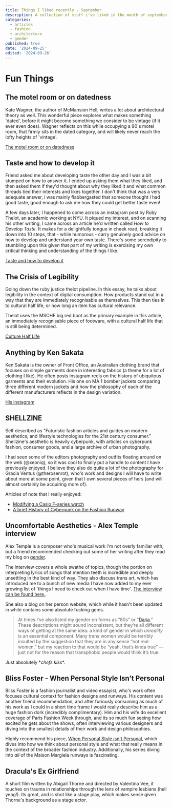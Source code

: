 ```yaml
---
title: Things I liked recently - September
description: A collection of stuff i've liked in the month of september
categories:
  - articles
  - fashion
  - architecture
  - gender
published: true
date: '2024-09-25'
edited: '2024-09-26'
---
```


<script lang="ts">
  import Youtube from "svelte-youtube-embed";
</script>


# Fun Things

## The motel room or on datedness


Kate Wagner, the author of McMansion Hell, writes a lot about architectural theory as well. This wonderful piece explores what makes something 'dated', before it might become something we consider to be vintage (if it ever even does). Wagner reflects on this while occupying a 90's motel room, that firmly sits in the dated category, and will likely never reach the lofty heights of 'vintage'.

[The motel room or on datedness](https://mcmansionhell.com/post/753995496320892928/the-motel-room-or-on-datedness)


## Taste and how to develop it


Friend asked me about developing taste the other day and I was a bit stumped on how to answer it. I ended up asking them what they liked, and then asked them if they'd thought about why they liked it and what common threads tied their interests and likes together. I don't think that was a very adequate answer, i was mainly flabbergasted that someone thought I had good taste, good enough to ask me how they could get better taste even!

A few days later, I happened to come across an instagram post by Ruby Thelot, an academic working at NYU. It piqued my interest, and on scanning his other writing, I came across an article he'd written called *How to Develop Taste*. It makes for a delightfully tongue in cheek read, breaking it down into 10 steps, that - while humorous - carry genuinely good advice on how to develop and understand your own taste. There's some serendipity to stumbling upon this given that part of my writing is exercising my own critical thinking and understanding of the things I like.

[Taste and how to develop it](https://asterisques.com/Taste)

## The Crisis of Legibility

Going down the ruby justice thelot pipeline. In this essay, he talks about legibility in the context of digital consumption. How products stand out in a way that they are immediately recognisable as themselves. This then ties in to cultural half life, or how long an item has cultural relevance. 

Thelot uses the MSCHF big red boot as the primary example in this article, an immediately recognisable piece of footware, with a cultural half life that is still being determined.

[Culture Half Life](https://beingonline.substack.com/p/the-crisis-of-legibility)

## Anything by Ken Sakata

Ken Sakata is the owner of Front Office, an Australian clothing brand that focuses on simple garments done in interesting fabrics (a theme for a lot of clothing I like). He often posts instagram reels on the history of ubiquitous garments and their evolution. His one on MA 1 bomber jackets comparing three different modern jackets and how the philosophy of each of the different manufacturers reflects in the design variation. 

[His instagram](https://www.instagram.com/frontoffice.co/?hl=en)


## SHELLZINE

Self described as "Futuristic fashion articles and guides on modern aesthetics, and lifestyle technologies for the 21st century consumer." Shellzine's aesthetic is heavily cyberpunk, with articles on cyberpunk fashion, consumer goods, and a large archive of urban photography. 

I had seen some of the editors photography and outfits floating around on the web (@xeoniq), so it was cool to finally put a handle to content I have previously enjoyed. I believe they also do quite a lot of the photography for Gracia Ventus (@therosenrot), who's work and designs I will have to write about more at some point, given that I own several pieces of hers (and will almost certainly be acquiring more of).

Articles of note that I really enjoyed:
- [Modifying a Casio F-series watch](https://shellzine.net/casio-f-series-mods/)
- [A brief History of Cyberpunk on the Fashion Runway](https://shellzine.net/cyberpunk-fashion-runway/)

## Uncomfortable Aesthetics - Alex Temple interview

Alex Temple is a composer who's musical work i'm not overly familiar with, but a friend recommended checking out some of her writing after they read my blog on [gender](/gender).

The interview covers a whole swathe of topics, though the portion on interpreting lyrics of songs that mention teeth is incredible and deeply unsettling in the best kind of way. They also discuss trans art, which has introduced me to a bunch of new media I have now added to my ever growing list of 'things I need to check out when I have time'. [The interview can be found here.](https://hypocritereader.com/98/alex-temple).

She also a blog on her person website, which while it hasn't been updated in while contains some absolute fucking gems.

> At times I’ve also listed my gender on forms as “80s” or “[Daria](http://www.dariawiki.org/wiki/index.php?title=Daria_%28TV_series%29).” These descriptions might sound inconsistent, but they’re all different ways of getting at the same idea: a kind of gender in which _unreality_ is an essential component. Many trans women would be terribly insulted by the suggestion that they are in any sense “not real women,” but my reaction to that would be “yeah, that’s kinda true” — just not for the reason that transphobic people would think it’s true.

Just absolutely \**chefs kiss*\*.


## Bliss Foster - When Personal Style Isn't Personal

Bliss Foster is a fashion journalist and video essayist, who's work often focuses cultural context for fashion designs and runways. His content was another friend recommendation, and after furiously consuming as much of his work as I could in a short time frame I would really describe him as a huge fashion dork (incredibly complimentary). Him and his wife do excellent coverage of Paris Fashion Week through, and its so much fun seeing how excited he gets about the shows, often interviewing various designers and diving into the smallest details of their work and design philosophies. 

Highly recommend his piece, [When Personal Style isn't Personal](https://www.youtube.com/watch?v=fte990ZFF4E), which dives into how we think about personal style and what that really means in the context of the broader fashion industry. Additionally, his series diving into *all* of the Maison Margiela runways is fascinating.

<Youtube id="fte990ZFF4E" />

## Dracula's Ex Girlfriend

A short film written by Abigail Thorne and directed by Valentina Vee, it touches on trauma in relationships through the lens of vampire lesbians (hell yeag!). Its great, and is shot like a stage play, which makes sense given Thorne's background as a stage actor.